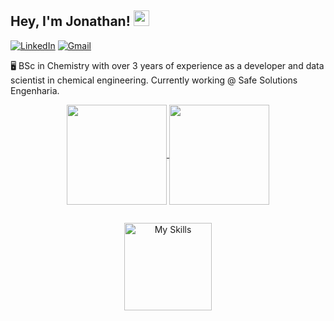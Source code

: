 
<h2> Hey, I'm Jonathan! <img src="https://fonts.gstatic.com/s/e/notoemoji/latest/270c_1f3fb/512.gif" height="25px"></h2>

[![LinkedIn](https://img.shields.io/badge/LinkedIn-0077B5?style=for-the-badge&logo=linkedin&logoColor=white)](https://www.linkedin.com/in/jonathan-motta/)
[![Gmail](https://img.shields.io/badge/Gmail-D14836?style=for-the-badge&logo=gmail&logoColor=white)](mailto:jonathangmotta98@gmail.com)

🖥️ BSc in Chemistry with over 3 years of experience as a developer and data scientist in chemical engineering. Currently working @ Safe Solutions Engenharia.

<p align="center">
  <a href="https://github.com/anuraghazra/github-readme-stats">
    <img height=160 align="center" src="https://github-readme-stats.vercel.app/api?username=jgmotta98&show_icons=true&theme=dark&rank_icon=github&hide=contribs" />
  </a>
  <a href="https://github.com/anuraghazra/convoychat">
    <img height=160 align="center" src="https://github-readme-stats.vercel.app/api/top-langs/?username=jgmotta98&theme=dark&layout=compact" />
  </a>
</p>

## 

<p align="center">
  <img height="140" src="https://skillicons.dev/icons?i=py,sqlite,postgres,fastapi,docker,js,react,html,css,git&perline=5" alt="My Skills">
</p>

